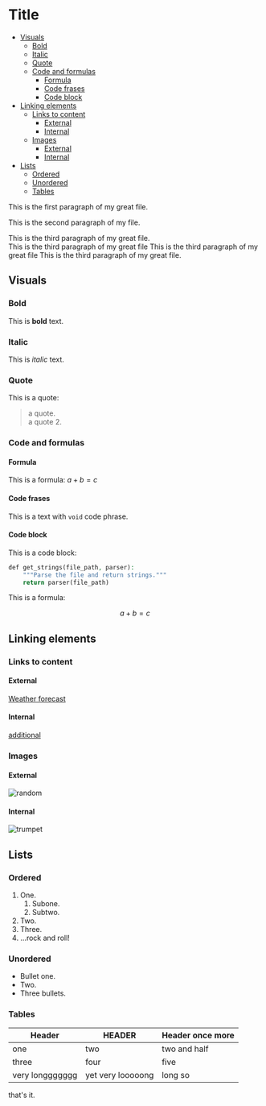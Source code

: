 # Title<!-- omit in toc -->

- [Visuals](#visuals)
  - [Bold](#bold)
  - [Italic](#italic)
  - [Quote](#quote)
  - [Code and formulas](#code-and-formulas)
    - [Formula](#formula)
    - [Code frases](#code-frases)
    - [Code block](#code-block)
- [Linking elements](#linking-elements)
  - [Links to content](#links-to-content)
    - [External](#external)
    - [Internal](#internal)
  - [Images](#images)
    - [External](#external-1)
    - [Internal](#internal-1)
- [Lists](#lists)
  - [Ordered](#ordered)
  - [Unordered](#unordered)
  - [Tables](#tables)

This is the first paragraph of my great file.

This is the second paragraph of my file.

This is the third paragraph of my great file.  
This is the third paragraph of my great file This is the third paragraph of my great file This is the third paragraph of my great file.

## Visuals

### Bold

This is **bold** text.

### Italic

This is *italic* text.

### Quote

This is a quote:
> a quote.  
> a quote 2.

### Code and formulas

#### Formula

This is a formula: $a+b=c$

#### Code frases

This is a text with `void` code phrase.

#### Code block

This is a code block:

```php
def get_strings(file_path, parser):
    """Parse the file and return strings."""
    return parser(file_path)
```

This is a formula:

$$
a+b=c
$$

## Linking elements

### Links to content

#### External

[Weather forecast](https://www.meteo.pl/)

#### Internal

[additional](references.md)

### Images

#### External

![random](https://picsum.photos/200 "random photo")

#### Internal

![trumpet](pngegg.png "trumpet")

## Lists

### Ordered

1. One.
    1. Subone.
    2. Subtwo.
2. Two.
3. Three.
4. ...rock and roll!

### Unordered

* Bullet one.
* Two.
* Three bullets.

### Tables

| Header          | HEADER            | Header once more |
| --------------- | ----------------- | ---------------- |
| one             | two               | two and half     |
| three           | four              | five             |
| very longgggggg | yet very looooong | long so          |

that's it.